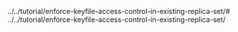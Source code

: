 ../../tutorial/enforce-keyfile-access-control-in-existing-replica-set/# ../../tutorial/enforce-keyfile-access-control-in-existing-replica-set/